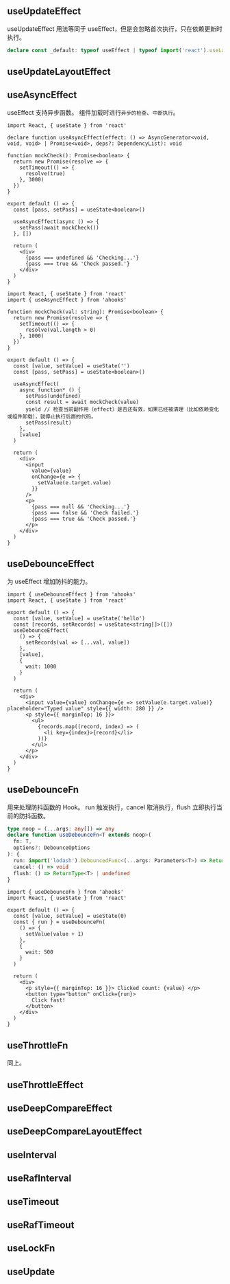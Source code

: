 ## useUpdateEffect

useUpdateEffect 用法等同于 useEffect，但是会忽略首次执行，只在依赖更新时执行。

```ts
declare const _default: typeof useEffect | typeof import('react').useLayoutEffect
```

## useUpdateLayoutEffect

## useAsyncEffect

useEffect 支持异步函数。
组件加载时进行`异步的检查`、`中断执行`。

```tsx
import React, { useState } from 'react'

declare function useAsyncEffect(effect: () => AsyncGenerator<void, void, void> | Promise<void>, deps?: DependencyList): void

function mockCheck(): Promise<boolean> {
  return new Promise(resolve => {
    setTimeout(() => {
      resolve(true)
    }, 3000)
  })
}

export default () => {
  const [pass, setPass] = useState<boolean>()

  useAsyncEffect(async () => {
    setPass(await mockCheck())
  }, [])

  return (
    <div>
      {pass === undefined && 'Checking...'}
      {pass === true && 'Check passed.'}
    </div>
  )
}
```

```tsx
import React, { useState } from 'react'
import { useAsyncEffect } from 'ahooks'

function mockCheck(val: string): Promise<boolean> {
  return new Promise(resolve => {
    setTimeout(() => {
      resolve(val.length > 0)
    }, 1000)
  })
}

export default () => {
  const [value, setValue] = useState('')
  const [pass, setPass] = useState<boolean>()

  useAsyncEffect(
    async function* () {
      setPass(undefined)
      const result = await mockCheck(value)
      yield // 检查当前副作用（effect）是否还有效，如果已经被清理（比如依赖变化或组件卸载），就停止执行后面的代码。
      setPass(result)
    },
    [value]
  )

  return (
    <div>
      <input
        value={value}
        onChange={e => {
          setValue(e.target.value)
        }}
      />
      <p>
        {pass === null && 'Checking...'}
        {pass === false && 'Check failed.'}
        {pass === true && 'Check passed.'}
      </p>
    </div>
  )
}
```

## useDebounceEffect

为 useEffect 增加防抖的能力。

```tsx
import { useDebounceEffect } from 'ahooks'
import React, { useState } from 'react'

export default () => {
  const [value, setValue] = useState('hello')
  const [records, setRecords] = useState<string[]>([])
  useDebounceEffect(
    () => {
      setRecords(val => [...val, value])
    },
    [value],
    {
      wait: 1000
    }
  )

  return (
    <div>
      <input value={value} onChange={e => setValue(e.target.value)} placeholder="Typed value" style={{ width: 280 }} />
      <p style={{ marginTop: 16 }}>
        <ul>
          {records.map((record, index) => (
            <li key={index}>{record}</li>
          ))}
        </ul>
      </p>
    </div>
  )
}
```

## useDebounceFn

用来处理防抖函数的 Hook。
run 触发执行，cancel 取消执行，flush 立即执行当前的防抖函数。

```ts
type noop = (...args: any[]) => any
declare function useDebounceFn<T extends noop>(
  fn: T,
  options?: DebounceOptions
): {
  run: import('lodash').DebouncedFunc<(...args: Parameters<T>) => ReturnType<T>>
  cancel: () => void
  flush: () => ReturnType<T> | undefined
}
```

```tsx
import { useDebounceFn } from 'ahooks'
import React, { useState } from 'react'

export default () => {
  const [value, setValue] = useState(0)
  const { run } = useDebounceFn(
    () => {
      setValue(value + 1)
    },
    {
      wait: 500
    }
  )

  return (
    <div>
      <p style={{ marginTop: 16 }}> Clicked count: {value} </p>
      <button type="button" onClick={run}>
        Click fast!
      </button>
    </div>
  )
}
```

## useThrottleFn

同上。

## useThrottleEffect

## useDeepCompareEffect

## useDeepCompareLayoutEffect

## useInterval

## useRafInterval

## useTimeout

## useRafTimeout

## useLockFn

## useUpdate
